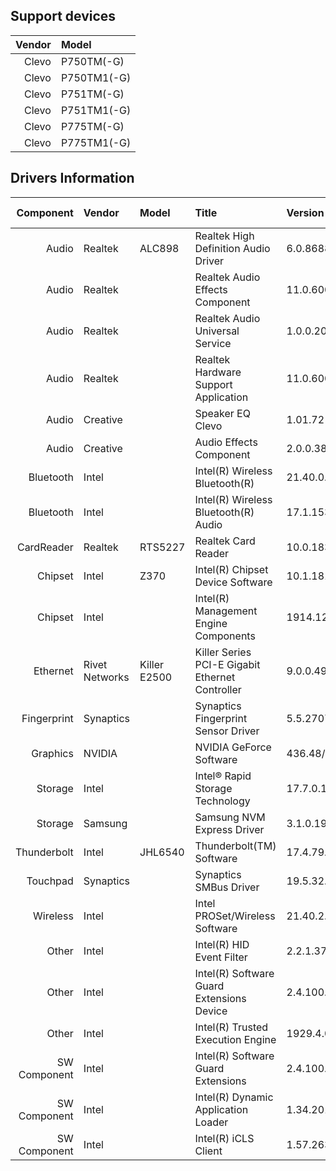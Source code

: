 ## Support devices

| Vendor | Model       |
| -----: | :---------- |
| Clevo  | P750TM(-G)  |
| Clevo  | P750TM1(-G) |
| Clevo  | P751TM(-G)  |
| Clevo  | P751TM1(-G) |
| Clevo  | P775TM(-G)  |
| Clevo  | P775TM1(-G) |

## Drivers Information

| Component    | Vendor         | Model        | Title                                           | Version                       | Driver Type |
| -----------: | :------------- | :----------- | :---------------------------------------------- | :---------------------------- | :---------- |
| Audio        | Realtek        | ALC898       | Realtek High Definition Audio Driver            | 6.0.8688.1 Clevo              | DCH/UAD     |
| Audio        | Realtek        |              | Realtek Audio Effects Component                 | 11.0.6000.725                 | DCH/UAD     |
| Audio        | Realtek        |              | Realtek Audio Universal Service                 | 1.0.0.204                     | DCH/UAD     |
| Audio        | Realtek        |              | Realtek Hardware Support Application            | 11.0.6000.196                 | DCH/UAD     |
| Audio        | Creative       |              | Speaker EQ Clevo                                | 1.01.72                       |             |
| Audio        | Creative       |              | Audio Effects Component                         | 2.0.0.38 Clevo                | DCH/UAD     |
| Bluetooth    | Intel          |              | Intel(R) Wireless Bluetooth(R)                  | 21.40.0.1                     |             |
| Bluetooth    | Intel          |              | Intel(R) Wireless Bluetooth(R) Audio            | 17.1.1530.0031                |             |
| CardReader   | Realtek        | RTS5227      | Realtek Card Reader                             | 10.0.18362.21321              |             |
| Chipset      | Intel          | Z370         | Intel(R) Chipset Device Software                | 10.1.18121.8164               |             |
| Chipset      | Intel          |              | Intel(R) Management Engine Components           | 1914.12.0.1256/1933.12.0.1301 | Standard    |
| Ethernet     | Rivet Networks | Killer E2500 | Killer Series PCI-E Gigabit Ethernet Controller | 9.0.0.49                      |             |
| Fingerprint  | Synaptics      |              | Synaptics Fingerprint Sensor Driver             | 5.5.2707.1073 Clevo           | DCH/UAD     |
| Graphics     | NVIDIA         |              | NVIDIA GeForce Software                         | 436.48/26.21.14.3648          | Standard    |
| Storage      | Intel          |              | Intel® Rapid Storage Technology                 | 17.7.0.1006                   |             |
| Storage      | Samsung        |              | Samsung NVM Express Driver                      | 3.1.0.1901                    |             |
| Thunderbolt  | Intel          | JHL6540      | Thunderbolt(TM) Software                        | 17.4.79.11/17.4.79.510        | Standard    |
| Touchpad     | Synaptics      |              | Synaptics SMBus Driver                          | 19.5.32.67 Clevo              | DCH/UAD     |
| Wireless     | Intel          |              | Intel PROSet/Wireless Software                  | 21.40.2.0                     |             |
| Other        | Intel          |              | Intel(R) HID Event Filter                       | 2.2.1.377                     |             |
| Other        | Intel          |              | Intel(R) Software Guard Extensions Device       | 2.4.100.51228                 |             |
| Other        | Intel          |              | Intel(R) Trusted Execution Engine               | 1929.4.0.1070                 |             |
| SW Component | Intel          |              | Intel(R) Software Guard Extensions              | 2.4.100.51291                 | DCH/UAD     |
| SW Component | Intel          |              | Intel(R) Dynamic Application Loader             | 1.34.2019.0714                | DCH/UAD     |
| SW Component | Intel          |              | Intel(R) iCLS Client                            | 1.57.263.0                    | DCH/UAD     |
